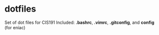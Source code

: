 # dotfiles
Set of dot files for CIS191
Included:
__.bashrc__, __.vimrc__, __.gitconfig__, and __config__ (for eniac)
